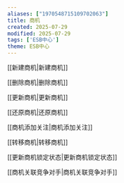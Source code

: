 ```yaml
---
aliases: ["1970548715109702063"]
title: 商机       
created: 2025-07-29
modified: 2025-07-29
tags: ['ESB中心']
theme: ESB中心
---
```


[[新建商机|新建商机]]

[[删除商机|删除商机]]

[[更新商机|更新商机]]

[[还原商机|还原商机]]

[[商机添加关注|商机添加关注]]

[[转移商机|转移商机]]

[[更新商机锁定状态|更新商机锁定状态]]

[[商机关联竞争对手|商机关联竞争对手]]